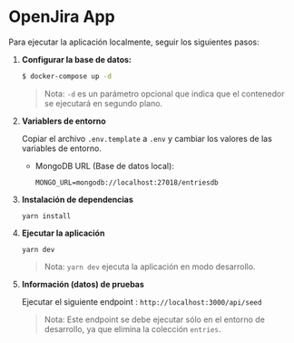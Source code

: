 # OpenJira App

Para ejecutar la aplicación localmente, seguir los siguientes pasos:

1. **Configurar la base de datos:**

    ```bash
    $ docker-compose up -d
    ```

    > Nota: `-d` es un parámetro opcional que indica que el contenedor se ejecutará en segundo plano.

2. **Variablers de entorno**

    Copiar el archivo `.env.template` a `.env` y cambiar los valores de las variables de entorno.

    - MongoDB URL (Base de datos local):

        `MONGO_URL=mongodb://localhost:27018/entriesdb`

3. **Instalación de dependencias**

    `yarn install`

4. **Ejecutar la aplicación**

    `yarn dev`

    > Nota: `yarn dev` ejecuta la aplicación en modo desarrollo.

5. **Información (datos) de pruebas**

    Ejecutar el siguiente endpoint : `http://localhost:3000/api/seed`

    > Nota: Este endpoint se debe ejecutar sólo en el entorno de desarrollo, ya que elimina la colección `entries`.
